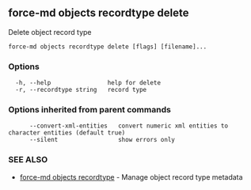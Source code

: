 ## force-md objects recordtype delete

Delete object record type

```
force-md objects recordtype delete [flags] [filename]...
```

### Options

```
  -h, --help                help for delete
  -r, --recordtype string   record type
```

### Options inherited from parent commands

```
      --convert-xml-entities   convert numeric xml entities to character entities (default true)
      --silent                 show errors only
```

### SEE ALSO

* [force-md objects recordtype](force-md_objects_recordtype.md)	 - Manage object record type metadata

